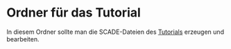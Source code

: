 # Ordner für das Tutorial

In diesem Ordner sollte man die SCADE-Dateien des [Tutorials](../Documentation/de/TutorialElements.md) erzeugen und bearbeiten.
